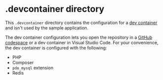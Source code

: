 # .devcontainer directory

This `.devcontainer` directory contains the configuration for a [dev container](https://docs.github.com/codespaces/setting-up-your-project-for-codespaces/adding-a-dev-container-configuration/introduction-to-dev-containers) and isn't used by the sample application.

The dev container configuration lets you open the repository in a [GitHub codespace](https://docs.github.com/codespaces/overview) or a dev container in Visual Studio Code. For your convenience, the dev container is configured with the following:

- PHP
- Composer
- `pdo_mysql` extension
- Redis
